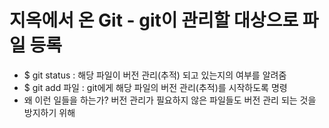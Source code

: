 # 지옥에서 온 Git - git이 관리할 대상으로 파일 등록

* $ git status : 해당 파일이 버전 관리(추적) 되고 있는지의 여부를 알려줌
* $ git add 파일 : git에게 해당 파일의 버전 관리(추적)를 시작하도록 명령
* 왜 이런 일들을 하는가? 버전 관리가 필요하지 않은 파일들도 버전 관리 되는 것을 방지하기 위해


